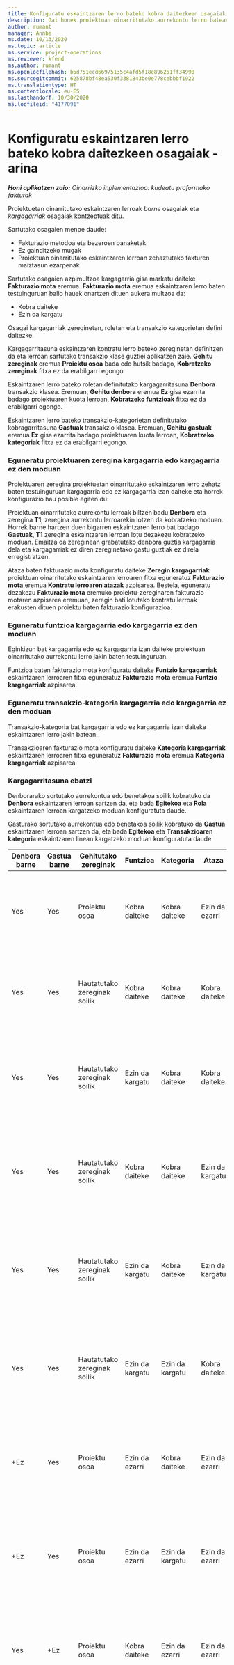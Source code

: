 ```yaml
---
title: Konfiguratu eskaintzaren lerro bateko kobra daitezkeen osagaiak - arina
description: Gai honek proiektuan oinarritutako aurrekontu lerro batean kargagarriak eta kargagarriak ez diren osagaiak konfiguratzeari buruzko informazioa eskaintzen du.
author: rumant
manager: Annbe
ms.date: 10/13/2020
ms.topic: article
ms.service: project-operations
ms.reviewer: kfend
ms.author: rumant
ms.openlocfilehash: b5d751ecd66975135c4afd5f18e896251ff34990
ms.sourcegitcommit: 625878bf48ea530f3381843be0e778cebbbf1922
ms.translationtype: HT
ms.contentlocale: eu-ES
ms.lasthandoff: 10/30/2020
ms.locfileid: "4177091"
---
```

# <a name="configure-the-chargeable-components-of-a-quote-line---lite"></a>Konfiguratu eskaintzaren lerro bateko kobra daitezkeen osagaiak - arina

_**Honi aplikatzen zaio:** Oinarrizko inplementazioa: kudeatu proformako fakturak_

Proiektuetan oinarritutako eskaintzaren lerroak *barne* osagaiak eta *kargagarriak* osagaiak kontzeptuak ditu.

Sartutako osagaien menpe daude:

  - Fakturazio metodoa eta bezeroen banaketak
  - Ez gainditzeko mugak 
  - Proiektuan oinarritutako eskaintzaren lerroan zehaztutako fakturen maiztasun ezarpenak

Sartutako osagaien azpimultzoa kargagarria gisa markatu daiteke **Fakturazio mota** eremua. **Fakturazio mota** eremua eskaintzaren lerro baten testuinguruan balio hauek onartzen dituen aukera multzoa da:

  - Kobra daiteke
  - Ezin da kargatu

Osagai kargagarriak zereginetan, roletan eta transakzio kategorietan defini daitezke.

Kargagarritasuna eskaintzaren kontratu lerro bateko zereginetan definitzen da eta lerroan sartutako transakzio klase guztiei aplikatzen zaie. **Gehitu zereginak** eremua **Proiektu osoa** bada edo hutsik badago, **Kobratzeko zereginak** fitxa ez da erabilgarri egongo.

Eskaintzaren lerro bateko roletan definitutako kargagarritasuna **Denbora** transakzio klasea. Eremuan, **Gehitu denbora** eremua **Ez** gisa ezarrita badago proiektuaren kuota lerroan, **Kobratzeko funtzioak** fitxa ez da erabilgarri egongo.

Eskaintzaren lerro bateko transakzio-kategorietan definitutako kobragarritasuna **Gastuak** transakzio klasea. Eremuan, **Gehitu gastuak** eremua **Ez** gisa ezarrita badago proiektuaren kuota lerroan, **Kobratzeko kategoriak** fitxa ez da erabilgarri egongo.

### <a name="update-a-project-task-to-be-chargeable-or-non-chargeable"></a>Eguneratu proiektuaren zeregina kargagarria edo kargagarria ez den moduan

Proiektuaren zeregina proiektuetan oinarritutako eskaintzaren lerro zehatz baten testuinguruan kargagarria edo ez kargagarria izan daiteke eta horrek konfigurazio hau posible egiten du:

Proiektuan oinarritutako aurrekontu lerroak biltzen badu **Denbora** eta zeregina **T1**, zeregina aurrekontu lerroarekin lotzen da kobratzeko moduan. Horrek barne hartzen duen bigarren eskaintzaren lerro bat badago **Gastuak**, **T1** zeregina eskaintzaren lerroan lotu dezakezu kobratzeko moduan. Emaitza da zereginean grabatutako denbora guztia kargagarria dela eta kargagarriak ez diren zereginetako gastu guztiak ez direla erregistratzen.

Ataza baten fakturazio mota konfiguratu daiteke **Zeregin kargagarriak** proiektuan oinarritutako eskaintzaren lerroaren fitxa eguneratuz **Fakturazio mota** eremua **Kontratu lerroaren atazak** azpisarea. Bestela, eguneratu dezakezu **Fakturazio mota** eremuko proiektu-zereginaren fakturazio motaren azpisarea eremuan, zeregin bati lotutako kontratu lerroak erakusten dituen proiektu baten fakturazio konfigurazioa.

### <a name="update-a-role-to-be-chargeable-or-non-chargeable"></a>Eguneratu funtzioa kargagarria edo kargagarria ez den moduan

Eginkizun bat kargagarria edo ez kargagarria izan daiteke proiektuan oinarritutako aurrekontu lerro jakin baten testuinguruan.

Funtzioa baten fakturazio mota konfiguratu daiteke **Funtzio kargagarriak** eskaintzaren lerroaren fitxa eguneratuz **Fakturazio mota** eremua **Funtzio kargagarriak** azpisarea.

### <a name="update-a-transaction-category-to-be-chargeable-or-non-chargeable"></a>Eguneratu transakzio-kategoria kargagarria edo kargagarria ez den moduan

Transakzio-kategoria bat kargagarria edo ez kargagarria izan daiteke eskaintzaren lerro jakin batean.

Transakzioaren fakturazio mota konfiguratu daiteke **Kategoria kargagarriak** eskaintzaren lerroaren fitxa eguneratuz **Fakturazio mota** eremua **Kategoria kargagarriak** azpisarea.

### <a name="resolve-chargeability"></a>Kargagarritasuna ebatzi
Denborarako sortutako aurrekontua edo benetakoa soilik kobratuko da **Denbora** eskaintzaren lerroan sartzen da, eta bada **Egitekoa** eta **Rola** eskaintzaren lerroan kargatzeko moduan konfiguratuta daude.

Gasturako sortutako aurrekontua edo benetakoa soilik kobratuko da **Gastua** eskaintzaren lerroan sartzen da, eta bada **Egitekoa** eta **Transakzioaren kategoria** eskaintzaren linean kargatzeko moduan konfiguratuta daude.

| Denbora barne | Gastua barne | Gehitutako zereginak | Funtzioa | Kategoria | Ataza | Fakturazioa |
| --- | --- | --- | --- | --- | --- | --- |
| Yes | Yes | Proiektu osoa | Kobra daiteke | Kobra daiteke | Ezin da ezarri | Fakturazioa denbora errealean: Kargagarria </br>Fakturazio mota benetako gastuan: Kargagarria |
| Yes | Yes | Hautatutako zereginak soilik | Kobra daiteke | Kobra daiteke | Kobra daiteke | Fakturazioa denbora errealean: Kargagarria</br>Fakturazio mota benetako gastuan: Kargagarria |
| Yes | Yes | Hautatutako zereginak soilik | Ezin da kargatu | Kobra daiteke | Kobra daiteke | Fakturazioa denbora errealean: Ez-kargagarria</br>Fakturazio mota benetako gastuan: Kargagarria |
| Yes | Yes | Hautatutako zereginak soilik | Kobra daiteke | Kobra daiteke | Ezin da kargatu | Fakturazioa denbora errealean: Ez-kargagarria</br> Fakturazio mota benetako gastuan: Ez-kargagarria |
| Yes | Yes | Hautatutako zereginak soilik | Ezin da kargatu | Kobra daiteke | Ezin da kargatu | Fakturazioa denbora errealean: Ez-kargagarria</br> Fakturazio mota benetako gastuan: Ez-kargagarria |
| Yes | Yes | Hautatutako zereginak soilik | Ezin da kargatu | Ezin da kargatu | Kobra daiteke | Fakturazioa denbora errealean: Ez-kargagarria</br> Fakturazio mota benetako gastuan: Ez-kargagarria |
| +Ez | Yes | Proiektu osoa | Ezin da ezarri | Kobra daiteke | Ezin da ezarri | Fakturazioa denbora errealean: Ez dago erabilgarri </br>Fakturazio mota benetako gastuan: Kargagarria |
| +Ez | Yes | Proiektu osoa | Ezin da ezarri | Ezin da kargatu | Ezin da ezarri | Fakturazioa denbora errealean: Ez dago erabilgarri </br>Fakturazio mota benetako gastuan: Ez-kargagarria |
| Yes | +Ez | Proiektu osoa | Kobra daiteke | Ezin da ezarri | Ezin da ezarri | Fakturazioa denbora errealean: Kargagarria</br>Fakturazio mota benetako gastuan: Ez dago erabilgarri |
| Yes | +Ez | Proiektu osoa | Ezin da kargatu | Ezin da ezarri | Ezin da ezarri | Fakturazioa denbora errealean: Ez-kargagarria </br>Fakturazio mota benetako gastuan: Ez dago erabilgarri |
